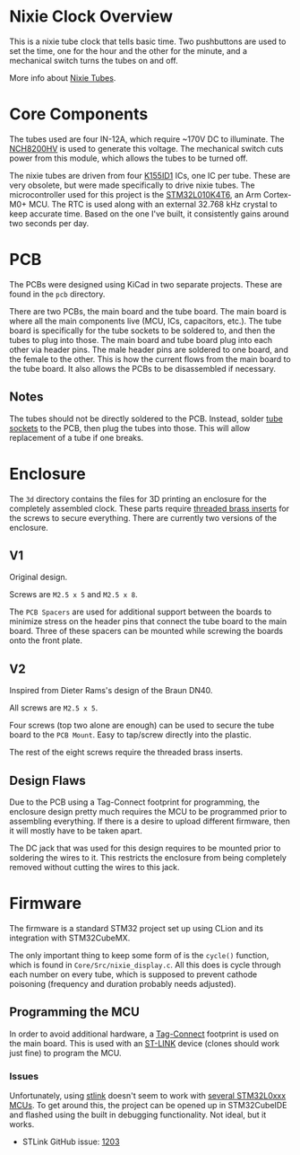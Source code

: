 # Nixie Clock Overview

This is a nixie tube clock that tells basic time. Two pushbuttons are used to set the time, one for the hour and the other for the minute, and a mechanical switch turns the tubes on and off.

More info about [Nixie Tubes](https://en.wikipedia.org/wiki/Nixie_tube).

# Core Components

The tubes used are four IN-12A, which require ~170V DC to illuminate. The
[NCH8200HV](https://omnixie.com/products/nch8200hv-nixie-hv-power-module)
is used to generate this voltage. The mechanical switch cuts power from this module, which allows the tubes to be turned off.

The nixie tubes are driven from four [K155ID1](https://tubehobby.com/datasheets/k155id1.pdf) ICs, one IC per tube. These are very obsolete, but were made specifically to drive nixie tubes. The microcontroller used for this project is the [STM32L010K4T6](https://www.st.com/en/microcontrollers-microprocessors/stm32l010k4.html), an Arm Cortex-M0+ MCU. The RTC is used along with an external 32.768 kHz crystal to keep accurate time. Based on the one I've built, it consistently gains around two seconds per day.

# PCB

The PCBs were designed using KiCad in two separate projects. These are found in the `pcb` directory.

There are two PCBs, the main board and the tube board. The main board is where all the main components live (MCU, ICs, capacitors, etc.). The tube board is specifically for the tube sockets to be soldered to, and then the tubes to plug into those. The main board and tube board plug into each other via header pins. The male header pins are soldered to one board, and the female to the other. This is how the current flows from the main board to the tube board. It also allows the PCBs to be disassembled if necessary.

## Notes

The tubes should not be directly soldered to the PCB. Instead, solder [tube sockets](https://www.amazon.com/Pieces-0-039inch-Diameter-Socket-Female/dp/B09D2VQR3Q?th=1)
to the PCB, then plug the tubes into those. This will allow replacement of a tube if one breaks.

# Enclosure

The `3d` directory contains the files for 3D printing an enclosure for the completely assembled clock. These parts require [threaded brass inserts](https://www.amazon.com/gp/product/B07HKT5W7S/ref=ppx_yo_dt_b_asin_title_o04_s00?ie=UTF8&psc=1)
for the screws to secure everything. There are currently two versions of the enclosure.

## V1
Original design.

Screws are `M2.5 x 5` and `M2.5 x 8`.

The `PCB Spacers` are used for additional support between the boards to minimize stress on the header pins that connect the tube board to the main board. Three of these spacers can be mounted while screwing the boards onto the front plate.

## V2
Inspired from Dieter Rams's design of the Braun DN40.

All screws are `M2.5 x 5`.

Four screws (top two alone are enough) can be used to secure the tube board to the `PCB Mount`. Easy to tap/screw directly into the plastic.

The rest of the eight screws require the threaded brass inserts.

## Design Flaws

Due to the PCB using a Tag-Connect footprint for programming, the enclosure design pretty much requires the MCU to be programmed prior to assembling everything. If there is a desire to upload different firmware, then it will mostly have to be taken apart.

The DC jack that was used for this design requires to be mounted prior to soldering the wires to it. This restricts the enclosure from being completely removed without cutting the wires to this jack.

# Firmware

The firmware is a standard STM32 project set up using CLion and its integration with STM32CubeMX.

The only important thing to keep some form of is the `cycle()` function, which is found in `Core/Src/nixie_display.c`. All this does is cycle through each number on every tube, which is supposed to prevent cathode poisoning (frequency and duration probably needs adjusted).

## Programming the MCU

In order to avoid additional hardware, a
[Tag-Connect](https://www.tag-connect.com/product/tc2030-idc-6-pin-tag-connect-plug-of-nails-spring-pin-cable-with-legs)
footprint is used on the main board. This is used with an
[ST-LINK](https://www.st.com/en/development-tools/st-link-v2.html)
device (clones should work just fine) to program the MCU.

### Issues

Unfortunately, using 
[stlink](https://github.com/stlink-org/stlink)
doesn't seem to work with
[several STM32L0xxx MCUs](https://github.com/stlink-org/stlink/issues/1203).
To get around this, the project can be opened up in STM32CubeIDE and flashed using the built in debugging functionality. Not ideal, but it works.

* STLink GitHub issue: [1203](https://github.com/stlink-org/stlink/issues/1203)